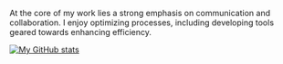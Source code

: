 At the core of my work lies a strong emphasis on communication and collaboration. I enjoy optimizing processes, including developing tools geared towards enhancing efficiency. 

[![My GitHub stats](https://github-readme-stats.vercel.app/api?username=h-valot)](https://github.com/anuraghazra/github-readme-stats)


<!--
**h-valot/h-valot** is a ✨ _special_ ✨ repository because its `README.md` (this file) appears on your GitHub profile.

Here are some ideas to get you started:

- 🔭 I’m currently working on ...
- 🌱 I’m currently learning ...
- 👯 I’m looking to collaborate on ...
- 🤔 I’m looking for help with ...
- 💬 Ask me about ...
- 📫 How to reach me: ...
- 😄 Pronouns: ...
- ⚡ Fun fact: ...
-->
